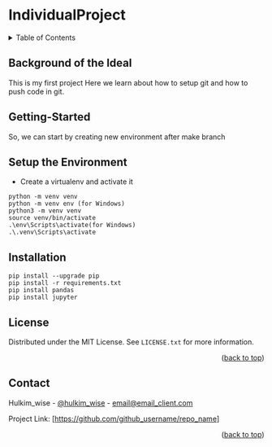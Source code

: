# IndividualProject
<!-- TABLE OF CONTENTS -->
<details>
  <summary>Table of Contents</summary>
  <ol>
    <li>
      <a href="#background-of-the-ideal"Background of the Ideal</a>
    </li>
    <li>
      <a href="#getting-started">Getting Started</a>
      <ul>
        <li><a href="Setup the Environment"> Setup the Environment</a></li>
        <li><a href="#installation">Installation</a></li>
      </ul>
    </li>
     <li><a href="#license">License</a></li>
    <li><a href="#contact">Contact</a></li>
  
  </ol>
</details>

## Background of the Ideal
This is my first project
Here we learn about how to setup git and how to push code in git. 

## Getting-Started
So, we can start by creating new environment after make branch

## Setup the Environment

* Create a virtualenv and activate it
```
python -m venv venv
python -m venv env (for Windows)
python3 -m venv venv
source venv/bin/activate
.\env\Scripts\activate(for Windows)
.\.venv\Scripts\activate
```

## Installation 
```
pip install --upgrade pip
pip install -r requirements.txt
pip install pandas
pip install jupyter
```
<!-- LICENSE -->
## License

Distributed under the MIT License. See `LICENSE.txt` for more information.

<p align="right">(<a href="#readme-top">back to top</a>)</p>

<!-- CONTACT -->
## Contact

Hulkim_wise - [@hulkim_wise](https://x.com/hulkim_wise) - email@email_client.com

Project Link: [https://github.com/github_username/repo_name]

<p align="right">(<a href="#readme-top">back to top</a>)</p>

